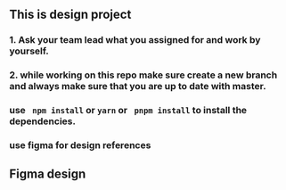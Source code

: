 ## This is design project

### 1. Ask your team lead what you assigned for and work by yourself.
### 2. while working on this repo make sure create a new branch and always make sure that you are up to date with master.


### use ` npm install` or ` yarn ` or ` pnpm install` to install the dependencies.

### use figma for design references



## Figma design
